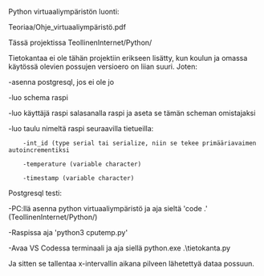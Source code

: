 Python virtuaaliympäristön luonti:

Teoriaa/Ohje_virtuaaliympäristö.pdf

Tässä projektissa TeollinenInternet/Python/

Tietokantaa ei ole tähän projektiin erikseen lisätty, kun koulun ja omassa käytössä olevien possujen versioero on liian suuri.
Joten:

-asenna postgresql, jos ei ole jo

-luo schema raspi

-luo käyttäjä raspi salasanalla raspi ja aseta se tämän scheman omistajaksi

-luo taulu nimeltä raspi seuraavilla tietueilla:

		-int_id (type serial tai serialize, niin se tekee primääriavaimen autoincrementiksi

		-temperature (variable character)

		-timestamp (variable character)


Postgresql testi:

-PC:llä asenna python virtuaaliympäristö ja aja sieltä 'code .' (TeollinenInternet/Python/)

-Raspissa aja 'python3 cputemp.py'

-Avaa VS Codessa terminaali ja aja siellä python.exe .\tietokanta.py


Ja sitten se tallentaa x-intervallin aikana pilveen lähetettyä dataa possuun.

